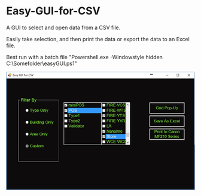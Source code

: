 # Easy-GUI-for-CSV

A GUI to select and open data from a CSV file.

Easily take selection, and then print the data or export the data to an Excel file.

Best run with a batch file "Powershell.exe -Windowstyle hidden C:\Somefolder\easyGUI.ps1"

![screenshot](https://github.com/bravoka/Easy-GUI-for-CSV/blob/master/easyguicsv.jpg)

